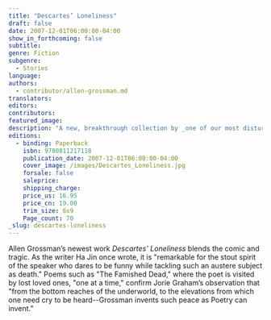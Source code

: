 ```yaml
---
title: "Descartes’ Loneliness"
draft: false
date: 2007-12-01T06:00:00-04:00
show_in_forthcoming: false
subtitle:
genre: Fiction
subgenre:
  - Stories
language:
authors:
  - contributor/allen-grossman.md
translators:
editors:
contributors:
featured_image:
description: "A new, breakthrough collection by _one of our most disturbing and humanly gifted poets_ (Harold Bloom). "
editions:
  - binding: Paperback
    isbn: 9780811217118
    publication_date: 2007-12-01T06:00:00-04:00
    cover_image: /images/Descartes_Loneliness.jpg
    forsale: false
    saleprice:
    shipping_charge:
    price_us: 16.95
    price_cn: 19.00
    trim_size: 6x9
    Page_count: 70
_slug: descartes-loneliness
---
```


Allen Grossman’s newest work _Descartes’ Loneliness_ blends the comic and tragic. As the writer Ha Jin once wrote, it is "remarkable for the stout spirit of the speaker who dares to be funny while tackling such an austere subject as death." Poems such as "The Famished Dead," where the poet is visited by lost loved ones, "one at a time," confirm Jorie Graham’s observation that "from the bottom reaches of the underworld, to the elevations from which one need cry to be heard--Grossman invents such peace as Poetry can invent."

